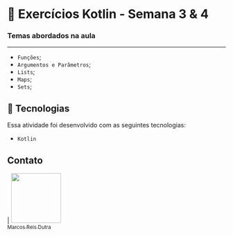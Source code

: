 # :memo: Exercícios Kotlin - Semana 3 & 4

### Temas abordados na aula
<hr>

- ``Funções``;
- ``Argumentos e Parâmetros``;
- ``Lists``;
- ``Maps``;
- ``Sets``;


## 🚀 Tecnologias

Essa atividade foi desenvolvido com as seguintes tecnologias:

- ``Kotlin``

## Contato

| [<img src="https://avatars.githubusercontent.com/u/112917982?v=4" width=115><br><sub>Marcos Reis Dutra</sub>](https://github.com/Marqueba)
